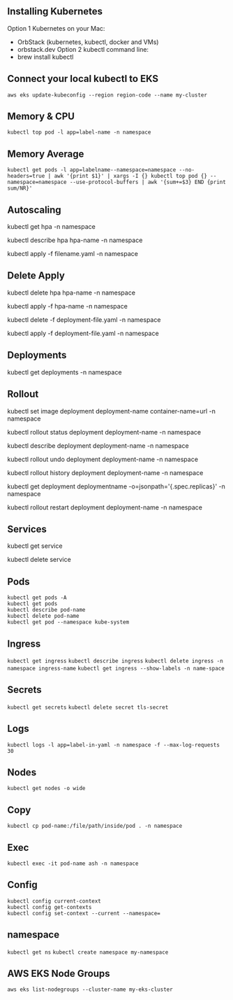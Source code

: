 ## Installing Kubernetes 
Option 1 Kubernetes on your Mac:
- OrbStack (kubernetes, kubectl, docker and VMs)
- orbstack.dev
Option 2 kubectl command line:
- brew install kubectl

## Connect your local kubectl to EKS
`aws eks update-kubeconfig --region region-code --name my-cluster`

## Memory & CPU
`kubectl top pod -l app=label-name -n namespace`

## Memory Average
```
kubectl get pods -l app=labelname--namespace=namespace --no-headers=true | awk '{print $1}' | xargs -I {} kubectl top pod {} --namespace=namespace --use-protocol-buffers | awk '{sum+=$3} END {print sum/NR}'
```

## Autoscaling
kubectl get hpa -n namespace

kubectl describe hpa hpa-name -n namespace

kubectl apply -f filename.yaml -n namespace

## Delete Apply

kubectl delete hpa hpa-name -n namespace

kubectl apply -f hpa-name -n namespace

kubectl delete -f deployment-file.yaml -n namespace

kubectl apply -f deployment-file.yaml -n namespace

## Deployments

kubectl get deployments -n namespace

## Rollout

kubectl set image deployment deployment-name container-name=url -n namespace

kubectl rollout status deployment deployment-name -n namespace

kubectl describe deployment deployment-name -n namespace

kubectl rollout undo deployment deployment-name -n namespace

kubectl rollout history deployment deployment-name -n namespace

kubectl get deployment deploymentname -o=jsonpath='{.spec.replicas}' -n namespace

kubectl rollout restart deployment deployment-name -n namespace

## Services

kubectl get service

kubectl delete service <service-name>

## Pods
```
kubectl get pods -A
kubectl get pods
kubectl describe pod-name
kubectl delete pod-name
kubectl get pod --namespace kube-system
```

## Ingress
`kubectl get ingress`
`kubectl describe ingress`
`kubectl delete ingress -n namespace ingress-name`
`kubectl get ingress --show-labels -n name-space`

## Secrets
`kubectl get secrets`
`kubectl delete secret tls-secret`

## Logs
`kubectl logs -l app=label-in-yaml -n namespace -f --max-log-requests 30`

## Nodes 
`kubectl get nodes -o wide`

## Copy
`kubectl cp pod-name:/file/path/inside/pod . -n namespace`

## Exec
`kubectl exec -it pod-name ash -n namespace`

## Config
```
kubectl config current-context
kubectl config get-contexts 
kubectl config set-context --current --namespace=
```

## namespace 
`kubectl get ns`
`kubectl create namespace my-namespace`

## AWS EKS Node Groups
`aws eks list-nodegroups --cluster-name my-eks-cluster`
